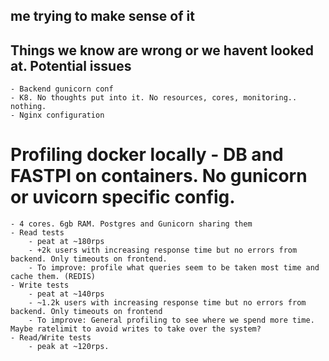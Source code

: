 ## me trying to make sense of it

## Things we know are wrong or we havent looked at. Potential issues
    - Backend gunicorn conf
    - K8. No thoughts put into it. No resources, cores, monitoring.. nothing.
    - Nginx configuration

# Profiling docker locally - DB and FASTPI on containers. No gunicorn or uvicorn specific config.
    - 4 cores. 6gb RAM. Postgres and Gunicorn sharing them
    - Read tests
        - peat at ~180rps
        - +2k users with increasing response time but no errors from backend. Only timeouts on frontend.
        - To improve: profile what queries seem to be taken most time and cache them. (REDIS)
    - Write tests
        - peat at ~140rps
        - ~1.2k users with increasing response time but no errors from backend. Only timeouts on frontend
        - To improve: General profiling to see where we spend more time. Maybe ratelimit to avoid writes to take over the system?
    - Read/Write tests
        - peak at ~120rps.